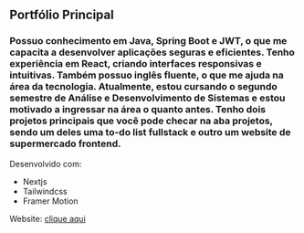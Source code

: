 ## Portfólio Principal

### Possuo conhecimento em Java, Spring Boot e JWT, o que me capacita a desenvolver aplicações seguras e eficientes. Tenho experiência em React, criando interfaces responsivas e intuitivas. Também possuo inglês fluente, o que me ajuda na área da tecnologia. Atualmente, estou cursando o segundo semestre de Análise e Desenvolvimento de Sistemas e estou motivado a ingressar na área o quanto antes. Tenho dois projetos principais que você pode checar na aba projetos, sendo um deles uma to-do list fullstack e outro um website de supermercado frontend.

Desenvolvido com:

- Nextjs
- Tailwindcss
- Framer Motion

Website: [clique aqui](https://portfolio-pt-br-rouge.vercel.app/)



